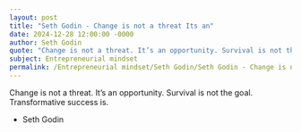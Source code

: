 ```yaml
---
layout: post
title: "Seth Godin - Change is not a threat Its an"
date: 2024-12-28 12:00:00 -0000
author: Seth Godin
quote: "Change is not a threat. It’s an opportunity. Survival is not the goal. Transformative success is."
subject: Entrepreneurial mindset
permalink: /Entrepreneurial mindset/Seth Godin/Seth Godin - Change is not a threat Its an
---
```


Change is not a threat. It’s an opportunity. Survival is not the goal. Transformative success is.

- Seth Godin
